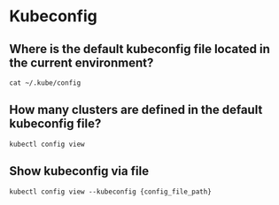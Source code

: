 # Kubeconfig

## Where is the default kubeconfig file located in the current environment?

`cat ~/.kube/config`

## How many clusters are defined in the default kubeconfig file?

`kubectl config view`

## Show kubeconfig via file

`kubectl config view --kubeconfig {config_file_path}`
